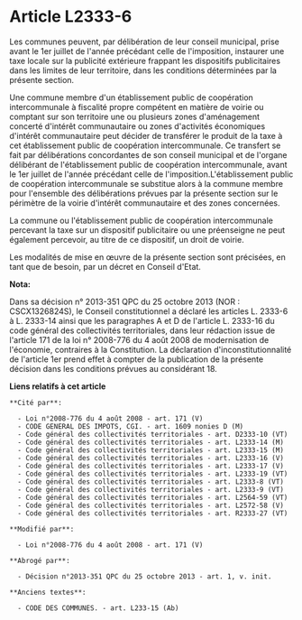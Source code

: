 # Article L2333-6

Les communes peuvent, par délibération de leur conseil municipal, prise avant le 1er juillet de l'année précédant celle de
l'imposition, instaurer une taxe locale sur la publicité extérieure frappant les dispositifs publicitaires dans les limites
de leur territoire, dans les conditions déterminées par la présente section. 

Une commune membre d'un établissement public de coopération intercommunale à fiscalité propre compétent en matière de voirie
ou comptant sur son territoire une ou plusieurs zones d'aménagement concerté d'intérêt communautaire ou zones d'activités
économiques d'intérêt communautaire peut décider de transférer le produit de la taxe à cet établissement public de
coopération intercommunale. Ce transfert se fait par délibérations concordantes de son conseil municipal et de l'organe
délibérant de l'établissement public de coopération intercommunale, avant le 1er juillet de l'année précédant celle de
l'imposition.L'établissement public de coopération intercommunale se substitue alors à la commune membre pour l'ensemble des
délibérations prévues par la présente section sur le périmètre de la voirie d'intérêt communautaire et des zones concernées. 

La commune ou l'établissement public de coopération intercommunale percevant la taxe sur un dispositif publicitaire ou une
préenseigne ne peut également percevoir, au titre de ce dispositif, un droit de voirie. 

Les modalités de mise en œuvre de la présente section sont précisées, en tant que de besoin, par un décret en Conseil d'Etat.

**Nota:**

Dans sa décision n° 2013-351 QPC du 25 octobre 2013 (NOR : CSCX1326824S), le Conseil constitutionnel a déclaré les articles
L. 2333-6 à L. 2333-14 ainsi que les paragraphes A et D de l'article L. 2333-16 du code général des collectivités
territoriales, dans leur rédaction issue de l'article 171 de la loi n° 2008-776 du 4 août 2008 de modernisation de
l'économie, contraires à la Constitution. La déclaration d'inconstitutionnalité de l'article 1er prend effet à compter de la
publication de la présente décision dans les conditions prévues au considérant 18.

**Liens relatifs à cet article**

	**Cité par**:

	  - Loi n°2008-776 du 4 août 2008 - art. 171 (V)
	  - CODE GENERAL DES IMPOTS, CGI. - art. 1609 nonies D (M)
	  - Code général des collectivités territoriales - art. D2333-10 (VT)
	  - Code général des collectivités territoriales - art. L2333-14 (M)
	  - Code général des collectivités territoriales - art. L2333-15 (M)
	  - Code général des collectivités territoriales - art. L2333-16 (V)
	  - Code général des collectivités territoriales - art. L2333-17 (V)
	  - Code général des collectivités territoriales - art. L2333-19 (VT)
	  - Code général des collectivités territoriales - art. L2333-8 (VT)
	  - Code général des collectivités territoriales - art. L2333-9 (VT)
	  - Code général des collectivités territoriales - art. L2564-59 (VT)
	  - Code général des collectivités territoriales - art. L2572-58 (V)
	  - Code général des collectivités territoriales - art. R2333-27 (VT)

	**Modifié par**:

	  - Loi n°2008-776 du 4 août 2008 - art. 171 (V)

	**Abrogé par**:

	  - Décision n°2013-351 QPC du 25 octobre 2013 - art. 1, v. init.

	**Anciens textes**:

	  - CODE DES COMMUNES. - art. L233-15 (Ab)
